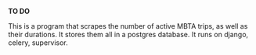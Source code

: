 **TO DO**

This is a program that scrapes the number of active MBTA trips, as well as their durations. It stores them all in a postgres database. It runs on django, celery, supervisor.
